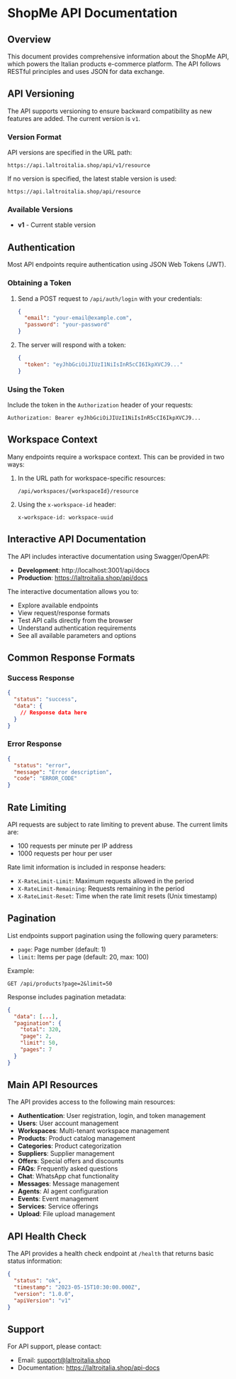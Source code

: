 # ShopMe API Documentation

## Overview

This document provides comprehensive information about the ShopMe API, which powers the Italian products e-commerce platform. The API follows RESTful principles and uses JSON for data exchange.

## API Versioning

The API supports versioning to ensure backward compatibility as new features are added. The current version is `v1`.

### Version Format

API versions are specified in the URL path:

```
https://api.laltroitalia.shop/api/v1/resource
```

If no version is specified, the latest stable version is used:

```
https://api.laltroitalia.shop/api/resource
```

### Available Versions

- **v1** - Current stable version

## Authentication

Most API endpoints require authentication using JSON Web Tokens (JWT).

### Obtaining a Token

1. Send a POST request to `/api/auth/login` with your credentials:
   ```json
   {
     "email": "your-email@example.com",
     "password": "your-password"
   }
   ```

2. The server will respond with a token:
   ```json
   {
     "token": "eyJhbGciOiJIUzI1NiIsInR5cCI6IkpXVCJ9..."
   }
   ```

### Using the Token

Include the token in the `Authorization` header of your requests:

```
Authorization: Bearer eyJhbGciOiJIUzI1NiIsInR5cCI6IkpXVCJ9...
```

## Workspace Context

Many endpoints require a workspace context. This can be provided in two ways:

1. In the URL path for workspace-specific resources:
   ```
   /api/workspaces/{workspaceId}/resource
   ```

2. Using the `x-workspace-id` header:
   ```
   x-workspace-id: workspace-uuid
   ```

## Interactive API Documentation

The API includes interactive documentation using Swagger/OpenAPI:

- **Development**: http://localhost:3001/api/docs
- **Production**: https://laltroitalia.shop/api/docs

The interactive documentation allows you to:
- Explore available endpoints
- View request/response formats
- Test API calls directly from the browser
- Understand authentication requirements
- See all available parameters and options

## Common Response Formats

### Success Response

```json
{
  "status": "success",
  "data": {
    // Response data here
  }
}
```

### Error Response

```json
{
  "status": "error",
  "message": "Error description",
  "code": "ERROR_CODE"
}
```

## Rate Limiting

API requests are subject to rate limiting to prevent abuse. The current limits are:

- 100 requests per minute per IP address
- 1000 requests per hour per user

Rate limit information is included in response headers:
- `X-RateLimit-Limit`: Maximum requests allowed in the period
- `X-RateLimit-Remaining`: Requests remaining in the period
- `X-RateLimit-Reset`: Time when the rate limit resets (Unix timestamp)

## Pagination

List endpoints support pagination using the following query parameters:

- `page`: Page number (default: 1)
- `limit`: Items per page (default: 20, max: 100)

Example:
```
GET /api/products?page=2&limit=50
```

Response includes pagination metadata:
```json
{
  "data": [...],
  "pagination": {
    "total": 320,
    "page": 2,
    "limit": 50,
    "pages": 7
  }
}
```

## Main API Resources

The API provides access to the following main resources:

- **Authentication**: User registration, login, and token management
- **Users**: User account management
- **Workspaces**: Multi-tenant workspace management
- **Products**: Product catalog management
- **Categories**: Product categorization
- **Suppliers**: Supplier management
- **Offers**: Special offers and discounts
- **FAQs**: Frequently asked questions
- **Chat**: WhatsApp chat functionality
- **Messages**: Message management
- **Agents**: AI agent configuration
- **Events**: Event management
- **Services**: Service offerings
- **Upload**: File upload management

## API Health Check

The API provides a health check endpoint at `/health` that returns basic status information:

```json
{
  "status": "ok",
  "timestamp": "2023-05-15T10:30:00.000Z",
  "version": "1.0.0",
  "apiVersion": "v1"
}
```

## Support

For API support, please contact:

- Email: support@laltroitalia.shop
- Documentation: https://laltroitalia.shop/api-docs 